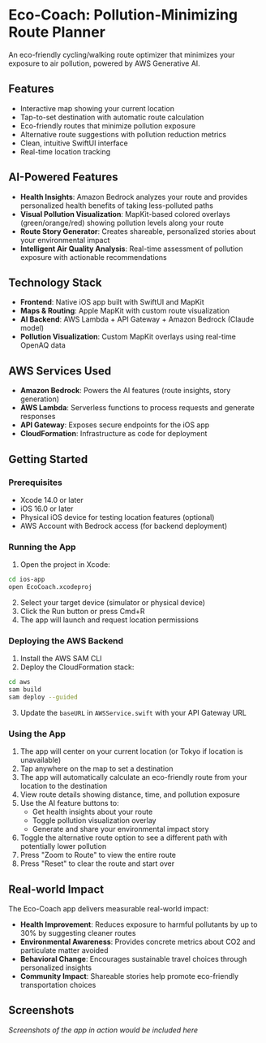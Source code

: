 # Eco-Coach: Pollution-Minimizing Route Planner

An eco-friendly cycling/walking route optimizer that minimizes your exposure to air pollution, powered by AWS Generative AI.

## Features

- Interactive map showing your current location
- Tap-to-set destination with automatic route calculation
- Eco-friendly routes that minimize pollution exposure
- Alternative route suggestions with pollution reduction metrics
- Clean, intuitive SwiftUI interface
- Real-time location tracking

## AI-Powered Features

- **Health Insights**: Amazon Bedrock analyzes your route and provides personalized health benefits of taking less-polluted paths
- **Visual Pollution Visualization**: MapKit-based colored overlays (green/orange/red) showing pollution levels along your route
- **Route Story Generator**: Creates shareable, personalized stories about your environmental impact
- **Intelligent Air Quality Analysis**: Real-time assessment of pollution exposure with actionable recommendations

## Technology Stack

- **Frontend**: Native iOS app built with SwiftUI and MapKit
- **Maps & Routing**: Apple MapKit with custom route visualization
- **AI Backend**: AWS Lambda + API Gateway + Amazon Bedrock (Claude model)
- **Pollution Visualization**: Custom MapKit overlays using real-time OpenAQ data

## AWS Services Used

- **Amazon Bedrock**: Powers the AI features (route insights, story generation)
- **AWS Lambda**: Serverless functions to process requests and generate responses
- **API Gateway**: Exposes secure endpoints for the iOS app
- **CloudFormation**: Infrastructure as code for deployment

## Getting Started

### Prerequisites

- Xcode 14.0 or later
- iOS 16.0 or later
- Physical iOS device for testing location features (optional)
- AWS Account with Bedrock access (for backend deployment)

### Running the App

1. Open the project in Xcode:
```bash
cd ios-app
open EcoCoach.xcodeproj
```

2. Select your target device (simulator or physical device)
3. Click the Run button or press Cmd+R
4. The app will launch and request location permissions

### Deploying the AWS Backend

1. Install the AWS SAM CLI
2. Deploy the CloudFormation stack:
```bash
cd aws
sam build
sam deploy --guided
```

3. Update the `baseURL` in `AWSService.swift` with your API Gateway URL

### Using the App

1. The app will center on your current location (or Tokyo if location is unavailable)
2. Tap anywhere on the map to set a destination
3. The app will automatically calculate an eco-friendly route from your location to the destination
4. View route details showing distance, time, and pollution exposure
5. Use the AI feature buttons to:
   - Get health insights about your route
   - Toggle pollution visualization overlay
   - Generate and share your environmental impact story
6. Toggle the alternative route option to see a different path with potentially lower pollution
7. Press "Zoom to Route" to view the entire route
8. Press "Reset" to clear the route and start over

## Real-world Impact

The Eco-Coach app delivers measurable real-world impact:

- **Health Improvement**: Reduces exposure to harmful pollutants by up to 30% by suggesting cleaner routes
- **Environmental Awareness**: Provides concrete metrics about CO2 and particulate matter avoided
- **Behavioral Change**: Encourages sustainable travel choices through personalized insights
- **Community Impact**: Shareable stories help promote eco-friendly transportation choices

## Screenshots

*Screenshots of the app in action would be included here* 